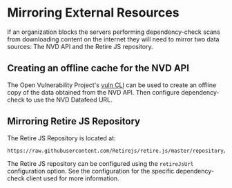Mirroring External Resources
============================================================
If an organization blocks the servers performing dependency-check scans from
downloading content on the internet they will need to mirror two data sources:
The NVD API and the Retire JS repository.

Creating an offline cache for the NVD API
------------------------------------------------------------

The Open Vulnerability Project's [vuln CLI](https://github.com/jeremylong/Open-Vulnerability-Project/tree/main/vulnz#caching-the-nvd-cve-data)
can be used to create an offline copy of the data obtained from the NVD API.
Then configure dependency-check to use the NVD Datafeed URL.


Mirroring Retire JS Repository
------------------------------------------------------------
The Retire JS Repository is located at:

```
https://raw.githubusercontent.com/Retirejs/retire.js/master/repository/jsrepository.json
```

The Retire JS repository can be configured using the `retireJsUrl` configuration option.
See the configuration for the specific dependency-check client used for more information.
